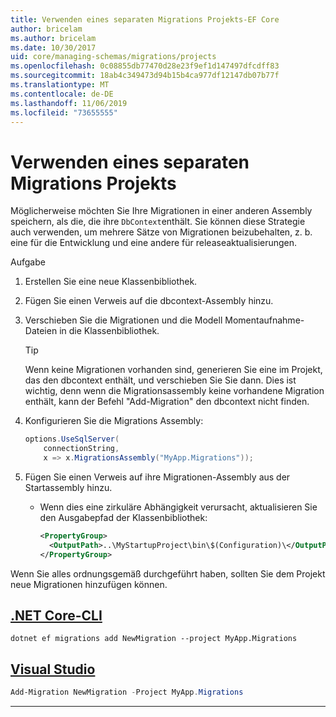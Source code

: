 ```yaml
---
title: Verwenden eines separaten Migrations Projekts-EF Core
author: bricelam
ms.author: bricelam
ms.date: 10/30/2017
uid: core/managing-schemas/migrations/projects
ms.openlocfilehash: 0c08855db77470d28e23f9ef1d147497dfcdff83
ms.sourcegitcommit: 18ab4c349473d94b15b4ca977df12147db07b77f
ms.translationtype: MT
ms.contentlocale: de-DE
ms.lasthandoff: 11/06/2019
ms.locfileid: "73655555"
---
```

# <a name="using-a-separate-migrations-project"></a>Verwenden eines separaten Migrations Projekts

Möglicherweise möchten Sie Ihre Migrationen in einer anderen Assembly speichern, als die, die ihre `DbContext`enthält. Sie können diese Strategie auch verwenden, um mehrere Sätze von Migrationen beizubehalten, z. b. eine für die Entwicklung und eine andere für releaseaktualisierungen.

Aufgabe

1. Erstellen Sie eine neue Klassenbibliothek.

2. Fügen Sie einen Verweis auf die dbcontext-Assembly hinzu.

3. Verschieben Sie die Migrationen und die Modell Momentaufnahme-Dateien in die Klassenbibliothek.
   > [!TIP]
   > Wenn keine Migrationen vorhanden sind, generieren Sie eine im Projekt, das den dbcontext enthält, und verschieben Sie Sie dann.
   > Dies ist wichtig, denn wenn die Migrationsassembly keine vorhandene Migration enthält, kann der Befehl "Add-Migration" den dbcontext nicht finden.

4. Konfigurieren Sie die Migrations Assembly:

   ``` csharp
   options.UseSqlServer(
       connectionString,
       x => x.MigrationsAssembly("MyApp.Migrations"));
   ```

5. Fügen Sie einen Verweis auf ihre Migrationen-Assembly aus der Startassembly hinzu.
   * Wenn dies eine zirkuläre Abhängigkeit verursacht, aktualisieren Sie den Ausgabepfad der Klassenbibliothek:

     ``` xml
     <PropertyGroup>
       <OutputPath>..\MyStartupProject\bin\$(Configuration)\</OutputPath>
     </PropertyGroup>
     ```

Wenn Sie alles ordnungsgemäß durchgeführt haben, sollten Sie dem Projekt neue Migrationen hinzufügen können.

## <a name="net-core-clitabdotnet-core-cli"></a>[.NET Core-CLI](#tab/dotnet-core-cli)

``` Console
dotnet ef migrations add NewMigration --project MyApp.Migrations
```

## <a name="visual-studiotabvs"></a>[Visual Studio](#tab/vs)

``` powershell
Add-Migration NewMigration -Project MyApp.Migrations
```

***

